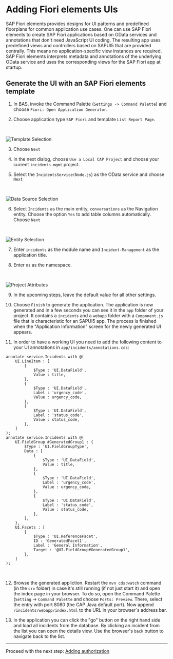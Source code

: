 # Adding Fiori elements UIs

SAP Fiori elements provides designs for UI patterns and predefined floorplans for common application use cases. One can use SAP Fiori elements to create SAP Fiori applications based on OData services and annotations that don't need JavaScript UI coding. The resulting app uses predefined views and controllers based on SAPUI5 that are provided centrally. This means no application-specific view instances are required. SAP Fiori elements interprets metadata and annotations of the underlying OData service and uses the corresponding views for the SAP Fiori app at startup.

## Generate the UI with an SAP Fiori elements template

1. In BAS, invoke the Command Palette (`Settings -> Command Palette`) and choose `Fiori: Open Application Generator`.

2. Choose application type `SAP Fiori` and template `List Report Page`.
<br/>

![Template Selection](./assets/template_selection.png)
<br/>

3. Choose `Next`

4. In the next dialog, choose `Use a Local CAP Project` and choose your current `incidents-mgmt` project.

5. Select the `IncidentsService(Node.js`) as the OData service and choose `Next`
<br/>

![Data Source Selection](./assets/data_source.png)
<br/>

6. Select `Incidents` as the main entity, `conversations` as the Navigation entity. Choose the option `Yes` to add table columns automatically. Choose `Next`
<br/>

![Entity Selection](./assets/entity_selection.png)

7. Enter `incidents` as the module name and `Incident-Management` as the application title.

8. Enter `ns` as the namespace.
<br/>

![Project Attributes](./assets/project_attributes.png)
<br/>

9. In the upcoming steps, leave the default value for all other settings.

10. Choose `Finish` to generate the application. The application is now generated and in a few seconds you can see it in the `app` folder of your project. It contains a `incidents` and a `webapp` folder with a `Component.js` file that is characteristic for an SAPUI5 app. The process is finished when the "Application Information" screen for the newly generated UI appears.

11. In order to have a working UI you need to add the following content to your UI annotations in `app/incidents/annotations.cds`:

```cds
annotate service.Incidents with @(
    UI.LineItem : [
        {
            $Type : 'UI.DataField',
            Value : title,
        },
        {
            $Type : 'UI.DataField',
            Label : 'urgency_code',
            Value : urgency_code,
        },
        {
            $Type : 'UI.DataField',
            Label : 'status_code',
            Value : status_code,
        },
    ]
);
annotate service.Incidents with @(
    UI.FieldGroup #GeneratedGroup1 : {
        $Type : 'UI.FieldGroupType',
        Data : [
            {
                $Type : 'UI.DataField',
                Value : title,
            },
            {
                $Type : 'UI.DataField',
                Label : 'urgency_code',
                Value : urgency_code,
            },
            {
                $Type : 'UI.DataField',
                Label : 'status_code',
                Value : status_code,
            },
        ],
    },
    UI.Facets : [
        {
            $Type : 'UI.ReferenceFacet',
            ID : 'GeneratedFacet1',
            Label : 'General Information',
            Target : '@UI.FieldGroup#GeneratedGroup1',
        },
    ]
);
```

<br/>

12. Browse the generated appliction. Restart the `mvn cds:watch` command (in the `srv` folder) in case it's still running (if not just start it) and open the index page in your browser. To do so, open the Command Palette (`Setting` -> `Command Palette` and choose `Ports: Preview`. There, select the entry with port 8080 (the CAP Java default port). Now append `/incidents/webapp/index.html` to the URL in your browser`s address bar.

13. In the application you can click the "go" button on the right hand side and load all incidents from the database. By clicking an incident from the list you can open the details view. Use the browser's `back` button to navigate back to the list.


***

Proceed with the next step: [Adding authorization](07_java_adding_authorization.md)